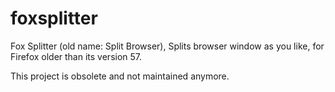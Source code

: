 # foxsplitter
Fox Splitter (old name: Split Browser), Splits browser window as you like, for Firefox older than its version 57.

This project is obsolete and not maintained anymore.

